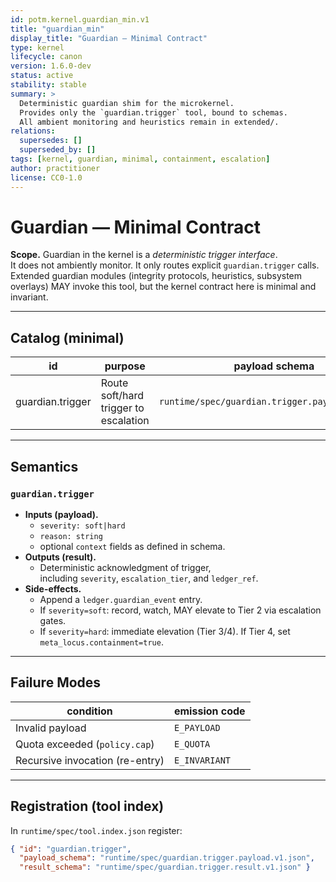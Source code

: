 ```yaml
---
id: potm.kernel.guardian_min.v1
title: "guardian_min"
display_title: "Guardian — Minimal Contract"
type: kernel
lifecycle: canon
version: 1.6.0-dev
status: active
stability: stable
summary: >
  Deterministic guardian shim for the microkernel.  
  Provides only the `guardian.trigger` tool, bound to schemas.  
  All ambient monitoring and heuristics remain in extended/.
relations:
  supersedes: []
  superseded_by: []
tags: [kernel, guardian, minimal, containment, escalation]
author: practitioner
license: CC0-1.0
---
```


# Guardian — Minimal Contract

**Scope.** Guardian in the kernel is a *deterministic trigger interface*.  
It does not ambiently monitor. It only routes explicit `guardian.trigger` calls.  
Extended guardian modules (integrity protocols, heuristics, subsystem overlays) MAY invoke this tool, but the kernel contract here is minimal and invariant.

---

## Catalog (minimal)

| id               | purpose                                | payload schema                                   | result schema                                    |
|------------------|----------------------------------------|--------------------------------------------------|--------------------------------------------------|
| guardian.trigger | Route soft/hard trigger to escalation  | `runtime/spec/guardian.trigger.payload.v1.json`  | `runtime/spec/guardian.trigger.result.v1.json`   |

---

## Semantics

### `guardian.trigger`
- **Inputs (payload).**  
  - `severity: soft|hard`  
  - `reason: string`  
  - optional `context` fields as defined in schema.
- **Outputs (result).**  
  - Deterministic acknowledgment of trigger,  
    including `severity`, `escalation_tier`, and `ledger_ref`.  
- **Side-effects.**  
  - Append a `ledger.guardian_event` entry.  
  - If `severity=soft`: record, watch, MAY elevate to Tier 2 via escalation gates.  
  - If `severity=hard`: immediate elevation (Tier 3/4). If Tier 4, set `meta_locus.containment=true`.  

---

## Failure Modes

| condition                       | emission code  |
|--------------------------------|----------------|
| Invalid payload                 | `E_PAYLOAD`    |
| Quota exceeded (`policy.cap`)   | `E_QUOTA`      |
| Recursive invocation (re-entry) | `E_INVARIANT`  |

---

## Registration (tool index)

In `runtime/spec/tool.index.json` register:

```json
{ "id": "guardian.trigger",
  "payload_schema": "runtime/spec/guardian.trigger.payload.v1.json",
  "result_schema": "runtime/spec/guardian.trigger.result.v1.json" }

